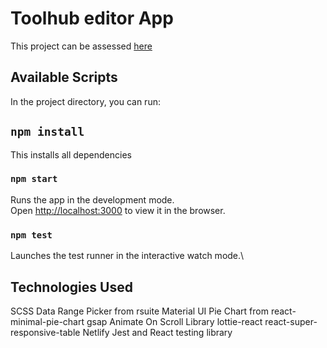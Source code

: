 # Toolhub editor App

This project can be assessed [here](https://toolhub-editor.netlify.app/)

## Available Scripts

In the project directory, you can run:

## `npm install`
This installs all dependencies

### `npm start`

Runs the app in the development mode.\
Open [http://localhost:3000](http://localhost:3000) to view it in the browser.

### `npm test`

Launches the test runner in the interactive watch mode.\

## Technologies Used

SCSS
Data Range Picker from rsuite
Material UI
Pie Chart from react-minimal-pie-chart
gsap
Animate On Scroll Library
lottie-react
react-super-responsive-table
Netlify
Jest and React testing library
